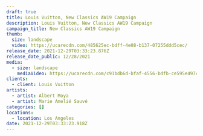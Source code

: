 ```yaml
---
draft: true
title: Louis Vuitton, New Classics AW19 Campaign
description: Louis Vuitton, New Classics AW19 Campaign
campaign_title: New Classics AW19 Campaign
thumb:
  size: landscape
  video: https://ucarecdn.com/485625ec-bdff-4e08-b137-07255ddd5cec/
release_date: 2021-12-29T03:33:23.876Z
release_date_public: 12/28/2021
media:
  - size: landscape
    mediaVideo: https://ucarecdn.com/c91bdb6d-bfaf-4556-bdfb-ce595e497cf4/
clients:
  - client: Louis Vuitton
artists:
  - artist: Albert Moya
  - artist: Marie Amelié Sauvé
categories: []
locations:
  - location: Los Angeles
date: 2021-12-29T03:33:23.918Z
---
```

